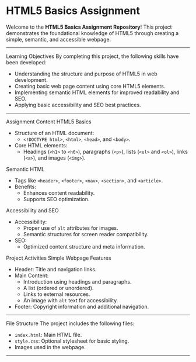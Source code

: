 # HTML5 Basics Assignment

Welcome to the **HTML5 Basics Assignment Repository**! This project demonstrates the foundational knowledge of HTML5 through creating a simple, semantic, and accessible webpage.

---

Learning Objectives
By completing this project, the following skills have been developed:
- Understanding the structure and purpose of HTML5 in web development.
- Creating basic web page content using core HTML5 elements.
- Implementing semantic HTML elements for improved readability and SEO.
- Applying basic accessibility and SEO best practices.

---

Assignment Content
HTML5 Basics
- Structure of an HTML document: 
  - `<!DOCTYPE html>`, `<html>`, `<head>`, and `<body>`.
- Core HTML elements:
  - Headings (`<h1>` to `<h6>`), paragraphs (`<p>`), lists (`<ul>` and `<ol>`), links (`<a>`), and images (`<img>`).

Semantic HTML
- Tags like `<header>`, `<footer>`, `<nav>`, `<section>`, and `<article>`.
- Benefits:
  - Enhances content readability.
  - Supports SEO optimization.

Accessibility and SEO
- Accessibility:
  - Proper use of `alt` attributes for images.
  - Semantic structures for screen reader compatibility.
- SEO:
  - Optimized content structure and meta information.

Project Activities
Simple Webpage Features
- Header: Title and navigation links.
- Main Content: 
  - Introduction using headings and paragraphs.
  - A list (ordered or unordered).
  - Links to external resources.
  - An image with `alt` text for accessibility.
- Footer: Copyright information and additional navigation.

---

File Structure
The project includes the following files:
- `index.html`: Main HTML file.
- `style.css`: Optional stylesheet for basic styling.
- Images used in the webpage.

---
